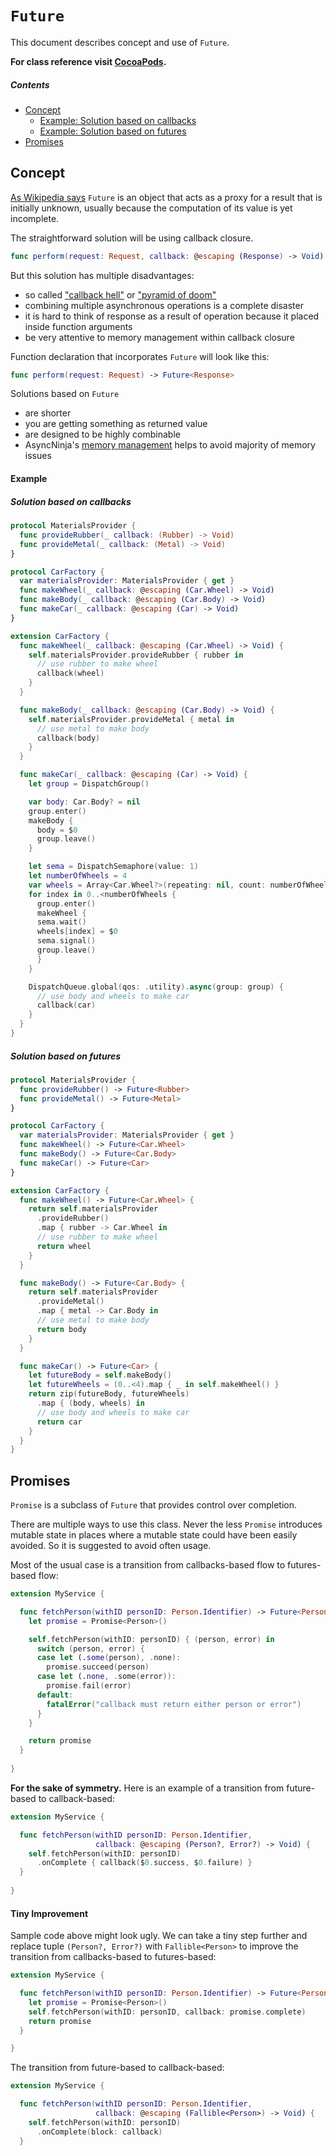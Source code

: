 # `Future`
This document describes concept and use of `Future`.

**For class reference visit [CocoaPods](http://cocoadocs.org/docsets/AsyncNinja/1.0.0-beta7/Classes/Future.html).** 

##### Contents
* [Concept](#concept)
    * [Example: Solution based on callbacks](#solution-based-on-callbacks)
    * [Example: Solution based on futures](#solution-based-on-futures)
* [Promises](#promises)

## Concept
[As Wikipedia says](https://en.wikipedia.org/wiki/Futures_and_promises) `Future` is an object that acts as a proxy for a result that is initially unknown, usually because the computation of its value is yet incomplete. 

The straightforward solution will be using callback closure.

```swift
func perform(request: Request, callback: @escaping (Response) -> Void)
```

But this solution has multiple disadvantages:

* so called ["callback hell"](http://callbackhell.com) or ["pyramid of doom"](https://en.wikipedia.org/wiki/Pyramid_of_doom_(programming))
* combining multiple asynchronous operations is a complete disaster
*  it is hard to think of response as a result of operation because it placed inside function arguments
* be very attentive to memory management within callback closure

Function declaration that incorporates `Future` will look like this:

```swift
func perform(request: Request) -> Future<Response>
```

Solutions based on `Future`

* are shorter
* you are getting something as returned value
* are designed to be highly combinable
* AsyncNinja's [memory management](https://github.com/AsyncNinja/AsyncNinja/blob/master/Documentation/MemoryManagement.md) helps to avoid majority of memory issues

#### Example

##### Solution based on callbacks
```swift
protocol MaterialsProvider {
  func provideRubber(_ callback: (Rubber) -> Void)
  func provideMetal(_ callback: (Metal) -> Void)
}

protocol CarFactory {
  var materialsProvider: MaterialsProvider { get }
  func makeWheel(_ callback: @escaping (Car.Wheel) -> Void)
  func makeBody(_ callback: @escaping (Car.Body) -> Void)
  func makeCar(_ callback: @escaping (Car) -> Void)
}

extension CarFactory {
  func makeWheel(_ callback: @escaping (Car.Wheel) -> Void) {
    self.materialsProvider.provideRubber { rubber in
      // use rubber to make wheel
      callback(wheel)
    }
  }

  func makeBody(_ callback: @escaping (Car.Body) -> Void) {
    self.materialsProvider.provideMetal { metal in
      // use metal to make body
      callback(body)
    }
  }

  func makeCar(_ callback: @escaping (Car) -> Void) {
    let group = DispatchGroup()

    var body: Car.Body? = nil
    group.enter()
    makeBody {
      body = $0
      group.leave()
    }

    let sema = DispatchSemaphore(value: 1)
    let numberOfWheels = 4
    var wheels = Array<Car.Wheel?>(repeating: nil, count: numberOfWheels)
    for index in 0..<numberOfWheels {
      group.enter()
      makeWheel {
      sema.wait()
      wheels[index] = $0
      sema.signal()
      group.leave()
      }
    }

    DispatchQueue.global(qos: .utility).async(group: group) {
      // use body and wheels to make car
      callback(car)
    }
  }
}
```
##### Solution based on futures
```swift
protocol MaterialsProvider {
  func provideRubber() -> Future<Rubber>
  func provideMetal() -> Future<Metal>
}

protocol CarFactory {
  var materialsProvider: MaterialsProvider { get }
  func makeWheel() -> Future<Car.Wheel>
  func makeBody() -> Future<Car.Body>
  func makeCar() -> Future<Car>
}

extension CarFactory {
  func makeWheel() -> Future<Car.Wheel> {
    return self.materialsProvider
      .provideRubber()
      .map { rubber -> Car.Wheel in
      // use rubber to make wheel
      return wheel
    }
  }

  func makeBody() -> Future<Car.Body> {
    return self.materialsProvider
      .provideMetal()
      .map { metal -> Car.Body in
      // use metal to make body
      return body
    }
  }

  func makeCar() -> Future<Car> {
    let futureBody = self.makeBody()
    let futureWheels = (0..<4).map { _ in self.makeWheel() }
    return zip(futureBody, futureWheels)
      .map { (body, wheels) in
      // use body and wheels to make car
      return car
    }
  }
}
```

## Promises
`Promise` is a subclass of `Future` that provides control over completion.

There are multiple ways to use this class. Never the less `Promise` introduces mutable state in places where a mutable state could have been easily avoided. So it is suggested to avoid often usage.

Most of the usual case is a transition from callbacks-based flow to futures-based flow:

```swift
extension MyService {

  func fetchPerson(withID personID: Person.Identifier) -> Future<Person> {
    let promise = Promise<Person>()

    self.fetchPerson(withID: personID) { (person, error) in
      switch (person, error) {
      case let (.some(person), .none):
        promise.succeed(person)
      case let (.none, .some(error)):
        promise.fail(error)
      default:
        fatalError("callback must return either person or error")
      }
    }

    return promise
  }
  
}
```

**For the sake of symmetry.** Here is an example of a transition from future-based to callback-based:

```swift
extension MyService {

  func fetchPerson(withID personID: Person.Identifier,
                   callback: @escaping (Person?, Error?) -> Void) {
    self.fetchPerson(withID: personID)
      .onComplete { callback($0.success, $0.failure) }
  }
  
}
```

#### Tiny Improvement
Sample code above might look ugly. We can take a tiny step further and replace tuple `(Person?, Error?)` with `Fallible<Person>` to improve the transition from callbacks-based to futures-based:

```swift
extension MyService {

  func fetchPerson(withID personID: Person.Identifier) -> Future<Person> {
    let promise = Promise<Person>()
    self.fetchPerson(withID: personID, callback: promise.complete)
    return promise
  }

}
```

The transition from future-based to callback-based:

```swift
extension MyService {

  func fetchPerson(withID personID: Person.Identifier,
                   callback: @escaping (Fallible<Person>) -> Void) {
    self.fetchPerson(withID: personID)
      .onComplete(block: callback)
  }

```
